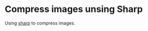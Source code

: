 # Compress images unsing Sharp


Using [sharp](https://github.com/lovell/sharp) to compress images.


